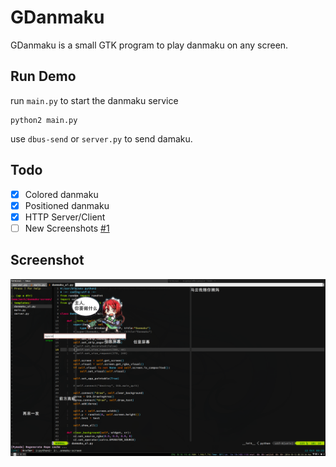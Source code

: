 # GDanmaku

GDanmaku is a small GTK program to play danmaku on any screen.

## Run Demo

run `main.py` to start the danmaku service

```
python2 main.py
```

use `dbus-send` or `server.py` to send damaku.

## Todo

- [x] Colored danmaku
- [x] Positioned danmaku 
- [x] HTTP Server/Client
- [ ] New Screenshots [#1](https://github.com/bigeagle/gdanmaku/issues/1)

## Screenshot

![](https://raw.githubusercontent.com/bigeagle/gdanmaku/master/screenshots/danmaku.png)
